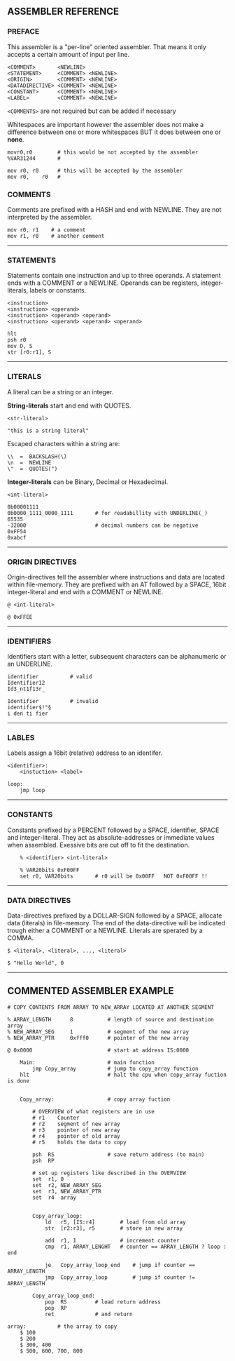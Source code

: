 ## ASSEMBLER REFERENCE


### PREFACE
This assembler is a "per-line" oriented assembler. 
That means it only accepts a certain amount of input per line.
    
    <COMMENT>       <NEWLINE>
    <STATEMENT>     <COMMENT> <NEWLINE>
    <ORIGIN>        <COMMENT> <NEWLINE>
    <DATADIRECTIVE> <COMMENT> <NEWLINE>
    <CONSTANT>      <COMMENT> <NEWLINE>
    <LABEL>         <COMMENT> <NEWLINE>

`<COMMENTS>` are not required but can be added if necessary

Whitespaces are important however the assembler does not make a difference 
between one or more whitespaces BUT it does between one or **none**.

    movr0,r0        # this would be not accepted by the assembler
    %VAR31244       #

    mov r0, r0      # this will be accepted by the assembler
    mov r0,    r0   # 


### COMMENTS
Comments are prefixed with a HASH and end with NEWLINE.
They are not interpreted by the assembler.

    mov r0, r1    # a comment
    mov r1, r0    # another comment
---

### STATEMENTS
Statements contain one instruction and up to three operands.
A statement ends with a COMMENT or a NEWLINE.
Operands can be registers, integer-literals, labels or constants.

    <instruction> 
    <instruction> <operand>
    <instruction> <operand> <operand>
    <instruction> <operand> <operand> <operand>

    hlt
    psh r0
    mov D, S
    str [r0:r1], S
---

### LITERALS
A literal can be a string or an integer.

**String-literals** start and end with QUOTES.

    <str-literal>

    "this is a string literal"

Escaped characters within a string are:
    
    \\  =  BACKSLASH(\) 
    \n  =  NEWLINE
    \"  =  QUOTES(")

**Integer-literals** can be Binary, Decimal or Hexadecimal.
    
    <int-literal>

    0b00001111
    0b0000_1111_0000_1111       # for readabillity with UNDERLINE(_)
    65535
    -32000                      # decimal numbers can be negative
    0xFF54
    0xabcf
--- 

### ORIGIN DIRECTIVES
Origin-directives tell the assembler where instructions and data are 
located within file-memory. They are prefixed with an AT followed by a 
SPACE, 16bit integer-literal and end with a COMMENT or NEWLINE.
    
    @ <int-literal>

    @ 0xFFEE 
---

### IDENTIFIERS
Identifiers start with a letter, subsequent characters
can be alphanumeric or an UNDERLINE.
    
    identifier          # valid
    Identifier12
    Id3_nt1f13r_

    1dentifier          # invalid
    identifier$!"§      
    i den ti fier
---

### LABLES
Labels assign a 16bit (relative) address to an identifer.

    <identifier>:
        <instuction> <label>

    loop:
        jmp loop
---

### CONSTANTS
Constants prefixed by a PERCENT followed by a SPACE, identifier,
SPACE and integer-literal. They act as absolute-addresses or immediate
values when assembled. Exessive bits are cut off to fit the destination.

        % <identifier> <int-literal>

        % VAR20bits 0xF00FF
        set r0, VAR20bits       # r0 will be 0x00FF   NOT 0xF00FF !!
---

### DATA DIRECTIVES
Data-directives prefixed by a DOLLAR-SIGN followed by a SPACE, 
allocate data (literals) in file-memory. The end of the data-directive will 
be indicated trough either a COMMENT or a NEWLINE.
Literals are sperated by a COMMA.

    $ <literal>, <literal>, ..., <literal>
    
    $ "Hello World", 0
---

## COMMENTED ASSEMBLER EXAMPLE
    # COPY CONTENTS FROM ARRAY TO NEW_ARRAY LOCATED AT ANOTHER SEGMENT
    
    % ARRAY_LENGTH      8           # length of source and destination array
    % NEW_ARRAY_SEG     1           # segment of the new array
    % NEW_ARRAY_PTR     0xfff0      # pointer of the new array

    @ 0x0000                        # start at address IS:0000

        Main:                       # main function
            jmp Copy_array          # jump to copy_array function
        hlt                         # halt the cpu when copy_array fuction is done
        

        Copy_array:                 # copy array fuction
            
            # OVERVIEW of what registers are in use
            # r1    Counter 
            # r2    segment of new array
            # r3    pointer of new array
            # r4    pointer of old array
            # r5    holds the data to copy
            
            psh  RS                 # save return address (to main)
            psh  RP
        
            # set up registers like described in the OVERVIEW
            set  r1, 0
            set  r2, NEW_ARRAY_SEG
            set  r3, NEW_ARRAY_PTR
            set  r4  array
            

            Copy_array_loop:
                ld   r5, [IS:r4]        # load from old array
                str  [r2:r3], r5        # store in new array
                
                add  r1, 1              # increment counter
                cmp  r1, ARRAY_LENGHT   # counter == ARRAY_LENGTH ? loop : end
                
                je   Copy_array_loop_end    # jump if counter == ARRAY_LENGTH
                jmp  Copy_array_loop        # jump if counter != ARRAY_LENGTH

            Copy_array_loop_end:
                pop  RS         # load return address
                pop  RP     
                ret             # and return
                    
    array:          # the array to copy
        $ 100 
        $ 200
        $ 300, 400
        $ 500, 600, 700, 800

